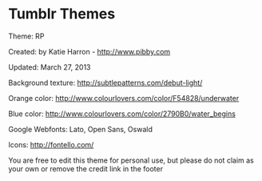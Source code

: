 Tumblr Themes
=============

Theme: RP

Created: by Katie Harron - http://www.pibby.com

Updated: March 27, 2013


Background texture: http://subtlepatterns.com/debut-light/

Orange color: http://www.colourlovers.com/color/F54828/underwater

Blue color: http://www.colourlovers.com/color/2790B0/water_begins

Google Webfonts: Lato, Open Sans, Oswald

Icons: http://fontello.com/

You are free to edit this theme for personal use, but please do not claim as your own or remove the credit link in the footer
